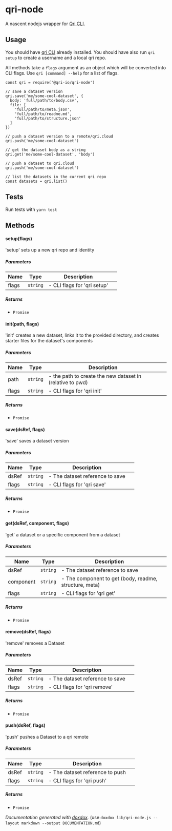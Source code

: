 # qri-node

A nascent nodejs wrapper for [Qri CLI](https://qri.io/docs/getting-started/qri-cli-quickstart).


## Usage

You should have [qri CLI](https://qri.io/docs/getting-started/qri-cli-quickstart) already installed.  You should have also run `qri setup` to create a username and a local qri repo.  

All methods take a `flags` argument as an object which will be converted into CLI flags.  Use `qri [command] --help` for a list of flags.

```
const qri = require('@qri-io/qri-node')

// save a dataset version
qri.save('me/some-cool-dataset', {
  body: 'full/path/to/body.csv',
  file: [
    'full/path/to/meta.json',
    'full/path/to/readme.md',
    'full/path/to/structure.json'
  ]
})

// push a dataset version to a remote/qri.cloud
qri.push('me/some-cool-dataset')

// get the dataset body as a string
qri.get('me/some-cool-dataset', 'body')

// push a dataset to qri.cloud
qri.push('me/some-cool-dataset')

// list the datasets in the current qri repo
const datasets = qri.list()

```

## Tests

Run tests with `yarn test`

## Methods


#### setup(flags)

'setup' sets up a new qri repo and identity




##### Parameters

| Name | Type | Description |  |
| ---- | ---- | ----------- | -------- |
| flags | `string`  | - CLI flags for 'qri setup' | &nbsp; |




##### Returns


- `Promise`  



#### init(path, flags)

'init' creates a new dataset, links it to the provided directory,
and creates starter files for the dataset's components




##### Parameters

| Name | Type | Description |  |
| ---- | ---- | ----------- | -------- |
| path | `string`  | - the path to create the new dataset in (relative to pwd) | &nbsp; |
| flags | `string`  | - CLI flags for 'qri init' | &nbsp; |




##### Returns


- `Promise`  



#### save(dsRef, flags)

'save' saves a dataset version




##### Parameters

| Name | Type | Description |  |
| ---- | ---- | ----------- | -------- |
| dsRef | `string`  | - The dataset reference to save | &nbsp; |
| flags | `string`  | - CLI flags for 'qri save' | &nbsp; |




##### Returns


- `Promise`  



#### get(dsRef, component, flags)

'get' a dataset or a specific component from a dataset




##### Parameters

| Name | Type | Description |  |
| ---- | ---- | ----------- | -------- |
| dsRef | `string`  | - The dataset reference to save | &nbsp; |
| component | `string`  | - The component to get (body, readme, structure, meta) | &nbsp; |
| flags | `string`  | - CLI flags for 'qri get' | &nbsp; |




##### Returns


- `Promise`  



#### remove(dsRef, flags)

'remove' removes a Dataset




##### Parameters

| Name | Type | Description |  |
| ---- | ---- | ----------- | -------- |
| dsRef | `string`  | - The dataset reference to save | &nbsp; |
| flags | `string`  | - CLI flags for 'qri remove' | &nbsp; |




##### Returns


- `Promise`  



#### push(dsRef, flags)

'push' pushes a Dataset to a qri remote




##### Parameters

| Name | Type | Description |  |
| ---- | ---- | ----------- | -------- |
| dsRef | `string`  | - The dataset reference to push | &nbsp; |
| flags | `string`  | - CLI flags for 'qri push' | &nbsp; |




##### Returns


- `Promise`  




*Documentation generated with [doxdox](https://github.com/neogeek/doxdox).*
(use `doxdox lib/qri-node.js --layout markdown --output DOCUMENTATION.md`)
